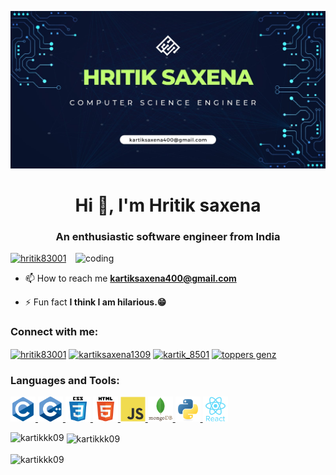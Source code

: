 ![logo](https://github.com/Kartikkk09/Kartikkk09/blob/main/BANNER.jpeg)
<h1 align="center">Hi 👋, I'm Hritik saxena</h1>
<h3 align="center">An enthusiastic software engineer from India</h3>

<img align="right" alt="coding" width="400" src="https://user-images.githubusercontent.com/55389276/140866485-8fb1c876-9a8f-4d6a-98dc-08c4981eaf70.gif ">
<p align="left"> <a href="https://twitter.com/hritik83001" target="blank"><img src="https://img.shields.io/twitter/follow/hritik83001?logo=twitter&style=for-the-badge" alt="hritik83001" /></a> </p>

- 📫 How to reach me **kartiksaxena400@gmail.com**

- ⚡ Fun fact **I think I am hilarious.😁**

<h3 align="left">Connect with me:</h3>
<p align="left">
<a href="https://twitter.com/hritik83001" target="blank"><img align="center" src="https://raw.githubusercontent.com/rahuldkjain/github-profile-readme-generator/master/src/images/icons/Social/twitter.svg" alt="hritik83001" height="30" width="40" /></a>
<a href="https://linkedin.com/in/kartiksaxena1309" target="blank"><img align="center" src="https://raw.githubusercontent.com/rahuldkjain/github-profile-readme-generator/master/src/images/icons/Social/linked-in-alt.svg" alt="kartiksaxena1309" height="30" width="40" /></a>
<a href="https://instagram.com/kartik_8501" target="blank"><img align="center" src="https://raw.githubusercontent.com/rahuldkjain/github-profile-readme-generator/master/src/images/icons/Social/instagram.svg" alt="kartik_8501" height="30" width="40" /></a>
<a href="https://www.youtube.com/c/toppers genz" target="blank"><img align="center" src="https://raw.githubusercontent.com/rahuldkjain/github-profile-readme-generator/master/src/images/icons/Social/youtube.svg" alt="toppers genz" height="30" width="40" /></a>
</p>

<h3 align="left">Languages and Tools:</h3>
<p align="left"> <a href="https://www.cprogramming.com/" target="_blank" rel="noreferrer"> <img src="https://raw.githubusercontent.com/devicons/devicon/master/icons/c/c-original.svg" alt="c" width="40" height="40"/> </a> <a href="https://www.w3schools.com/cpp/" target="_blank" rel="noreferrer"> <img src="https://raw.githubusercontent.com/devicons/devicon/master/icons/cplusplus/cplusplus-original.svg" alt="cplusplus" width="40" height="40"/> </a> <a href="https://www.w3schools.com/css/" target="_blank" rel="noreferrer"> <img src="https://raw.githubusercontent.com/devicons/devicon/master/icons/css3/css3-original-wordmark.svg" alt="css3" width="40" height="40"/> </a> <a href="https://www.w3.org/html/" target="_blank" rel="noreferrer"> <img src="https://raw.githubusercontent.com/devicons/devicon/master/icons/html5/html5-original-wordmark.svg" alt="html5" width="40" height="40"/> </a> <a href="https://developer.mozilla.org/en-US/docs/Web/JavaScript" target="_blank" rel="noreferrer"> <img src="https://raw.githubusercontent.com/devicons/devicon/master/icons/javascript/javascript-original.svg" alt="javascript" width="40" height="40"/> </a> <a href="https://www.mongodb.com/" target="_blank" rel="noreferrer"> <img src="https://raw.githubusercontent.com/devicons/devicon/master/icons/mongodb/mongodb-original-wordmark.svg" alt="mongodb" width="40" height="40"/> </a> <a href="https://www.python.org" target="_blank" rel="noreferrer"> <img src="https://raw.githubusercontent.com/devicons/devicon/master/icons/python/python-original.svg" alt="python" width="40" height="40"/> </a> <a href="https://reactjs.org/" target="_blank" rel="noreferrer"> <img src="https://raw.githubusercontent.com/devicons/devicon/master/icons/react/react-original-wordmark.svg" alt="react" width="40" height="40"/> </a> </p>

<p><img align="left" src="https://github-readme-stats.vercel.app/api/top-langs?username=kartikkk09&show_icons=true&locale=en&layout=compact" alt="kartikkk09" /></p>

<p>&nbsp;<img align="center" src="https://github-readme-stats.vercel.app/api?username=kartikkk09&show_icons=true&locale=en" alt="kartikkk09" /></p>

<p><img align="center" src="https://github-readme-streak-stats.herokuapp.com/?user=kartikkk09&" alt="kartikkk09" /></p>
